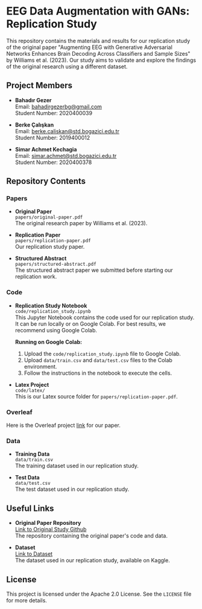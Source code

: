 # EEG Data Augmentation with GANs: Replication Study

This repository contains the materials and results for our replication study of the original paper "Augmenting EEG with Generative Adversarial Networks Enhances Brain Decoding Across Classifiers and Sample Sizes" by Williams et al. (2023). Our study aims to validate and explore the findings of the original research using a different dataset.

## Project Members

- **Bahadır Gezer**  
  Email: [bahadirgezerbg@gmail.com](mailto:bahadirgezerbg@gmail.com)  
  Student Number: 2020400039

- **Berke Çalışkan**  
  Email: [berke.caliskan@std.bogazici.edu.tr](mailto:berke.caliskan@std.bogazici.edu.tr)  
  Student Number: 2019400012

- **Simar Achmet Kechagia**  
  Email: [simar.achmet@std.bogazici.edu.tr](mailto:simar.achmet@std.bogazici.edu.tr)  
  Student Number: 2020400378

## Repository Contents

### Papers
- **Original Paper**  
  `papers/original-paper.pdf`  
  The original research paper by Williams et al. (2023).

- **Replication Paper**  
  `papers/replication-paper.pdf`  
  Our replication study paper.

- **Structured Abstract**  
  `papers/structured-abstract.pdf`  
  The structured abstract paper we submitted before starting our replication work. 

### Code
- **Replication Study Notebook**  
  `code/replication_study.ipynb`  
  This Jupyter Notebook contains the code used for our replication study. It can be run locally or on Google Colab. For best results, we recommend using Google Colab.

  **Running on Google Colab:**
  1. Upload the `code/replication_study.ipynb` file to Google Colab.
  2. Upload `data/train.csv` and `data/test.csv` files to the Colab environment.
  3. Follow the instructions in the notebook to execute the cells.

- **Latex Project**  
  `code/latex/`  
  This is our Latex source folder for `papers/replication-paper.pdf`.

### Overleaf
Here is the Overleaf project [link](https://www.overleaf.com/read/gvpksbkmrckg#b33f0e) for our paper.

### Data
- **Training Data**  
  `data/train.csv`  
  The training dataset used in our replication study.

- **Test Data**  
  `data/test.csv`  
  The test dataset used in our replication study.

## Useful Links
- **Original Paper Repository**  
  [Link to Original Study Github](https://github.com/AutoResearch/EEG-GAN?tab=readme-ov-file)  
  The repository containing the original paper's code and data.

- **Dataset**  
  [Link to Dataset](https://www.kaggle.com/datasets/birdy654/eeg-brainwave-dataset-feeling-emotions)  
  The dataset used in our replication study, available on Kaggle.

## License
This project is licensed under the Apache 2.0 License. See the `LICENSE` file for more details.

